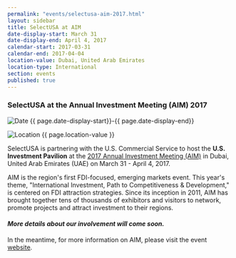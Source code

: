 ```yaml
---
permalink: "events/selectusa-aim-2017.html"
layout: sidebar
title: SelectUSA at AIM
date-display-start: March 31
date-display-end: April 4, 2017
calendar-start: 2017-03-31
calendar-end: 2017-04-04
location-value: Dubai, United Arab Emirates
location-type: International
section: events
published: true
---
```


### SelectUSA at the Annual Investment Meeting (AIM) 2017

![Date](https://google.github.io/material-design-icons/action/svg/design/ic_event_24px.svg "Date") {{ page.date-display-start}}-{{ page.date-display-end}}

![Location](http://google.github.io/material-design-icons/social/svg/design/ic_location_city_24px.svg "Location") {{ page.location-value }}

SelectUSA is partnering with the U.S. Commercial Service to host the **U.S. Investment Pavilion** at the [2017 Annual Investment Meeting (AIM)](http://www.aimcongress.com/en/) in Dubai, United Arab Emirates (UAE) on March 31 - April 4, 2017.

AIM is the region's first FDI-focused, emerging markets event. This year's theme, "International Investment, Path to Competitiveness & Development," is centered on FDI attraction strategies. Since its inception in 2011, AIM has brought together tens of thousands of exhibitors and visitors to network, promote projects and attract investment to their regions.

#### _More details about our involvement will come soon._

In the meantime, for more information on AIM, please visit the event [website](http://www.aimcongress.com/en/).
